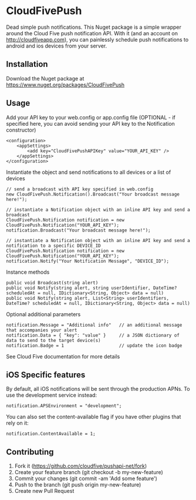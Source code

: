 ﻿# CloudFivePush

Dead simple push notifications. This Nuget package is a simple wrapper around the Cloud Five push notification API. 
With it (and an account on http://cloudfiveapp.com), you can painlessly schedule push notifications to android and ios devices 
from your server.

## Installation

Download the Nuget package at https://www.nuget.org/packages/CloudFivePush

## Usage

Add your API key to your web.config or app.config file (OPTIONAL - if specified here, you can avoid sending your API key to the Notification constructor)

	<configuration>
		<appSettings>
			<add key="CloudFivePushAPIKey" value="YOUR_API_KEY" />
		</appSettings>
	</configuration>

Instantiate the object and send notifications to all devices or a list of devices

	// send a broadcast with API key specified in web.config
	new CloudFivePush.Notification().Broadcast("Your broadcast message here!");

	// instantiate a Notification object with an inline API key and send a broadcast
	CloudFivePush.Notification notification = new CloudFivePush.Notification("YOUR_API_KEY");
	notification.Broadcast("Your broadcast message here!");

	// instantiate a Notification object with an inline API key and send a notification to a specific DEVICE_ID
	CloudFivePush.Notification notification = new CloudFivePush.Notification("YOUR_API_KEY");
	notification.Notify("Your Notification Message", "DEVICE_ID");

Instance methods

	public void Broadcast(string alert)
	public void Notify(string alert, string userIdentifier, DateTime? scheduledAt = null, IDictionary<String, Object> data = null)
	public void Notify(string alert, List<String> userIdentifiers, DateTime? scheduledAt = null, IDictionary<String, Object> data = null)

Optional additional parameters

	notification.Message = "Additional info"   // an additional message that accompanies your alert
	notification.Data = { "key": "value" }     // a JSON dictionary of data to send to the target device(s)
	notification.Badge = 1                     // update the icon badge

See Cloud Five documentation for more details

## iOS Specific features

By default, all iOS notifications will be sent through the production APNs. To use the development service instead:

	notification.APSEnvironment = "development";

You can also set the content-available flag if you have other plugins that rely on it:

	notification.ContentAvailable = 1;

## Contributing

1. Fork it (https://github.com/cloudfive/pushapi-net/fork)
2. Create your feature branch (git checkout -b my-new-feature)
3. Commit your changes (git commit -am 'Add some feature')
4. Push to the branch (git push origin my-new-feature)
5. Create new Pull Request